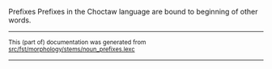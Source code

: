 Prefixes
Prefixes in the Choctaw language are bound to beginning of other words.

* * *

<small>This (part of) documentation was generated from [src/fst/morphology/stems/noun_prefixes.lexc](https://github.com/giellalt/lang-cho/blob/main/src/fst/morphology/stems/noun_prefixes.lexc)</small>

---

